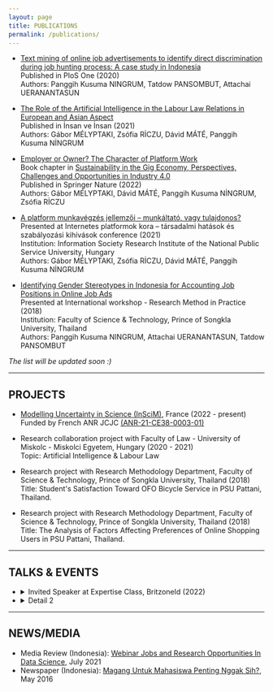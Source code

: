 ```yaml
---
layout: page
title: PUBLICATIONS
permalink: /publications/
---
```


- [Text mining of online job advertisements to identify direct discrimination during job hunting process: A case study in Indonesia](https://journals.plos.org/plosone/article?id=10.1371/journal.pone.0233746) <br>
  Published in PloS One (2020) <br>
  Authors: Panggih Kusuma NINGRUM, Tatdow PANSOMBUT, Attachai UERANANTASUN
  
- [The Role of the Artificial Intelligence in the Labour Law Relations in European and Asian Aspect](https://dergipark.org.tr/en/pub/insanveinsan/issue/65253/976915) <br>
  Published in İnsan ve İnsan (2021) <br>
  Authors: Gábor MÉLYPTAKI, Zsófia RİCZU, Dávid MÁTÉ, Panggih Kusuma NİNGRUM

- [Employer or Owner? The Character of Platform Work](https://link.springer.com/chapter/10.1007/978-981-16-8406-7_16) <br>
  Book chapter in [Sustainability in the Gig Economy, Perspectives, Challenges and Opportunities in Industry 4.0](https://link.springer.com/book/10.1007/978-981-16-8406-7) <br>
  Published in Springer Nature (2022) <br>
  Authors: Gábor MÉLYPTAKI, Dávid MÁTÉ, Panggih Kusuma NİNGRUM, Zsófia RİCZU

- [A platform munkavégzés jellemzői – munkáltató, vagy tulajdonos?](https://itki.uni-nke.hu/hirek/2021/05/12/az-internetes-platformok-kora-tarsadalmi-hatasok-es-szabalyozasi-kihivasok-cimu-konferencia-programja) <br>
  Presented at Internetes platformok kora – társadalmi hatások és szabályozási kihívások conference (2021) <br>
  Institution: Information Society Research Institute of the National Public Service University, Hungary <br>
  Authors: Gábor MÉLYPTAKI, Zsófia RİCZU, Dávid MÁTÉ, Panggih Kusuma NİNGRUM 
  
- [Identifying Gender Stereotypes in Indonesia for Accounting Job Positions in Online Job Ads](http://st.sat.psu.ac.th/seminar/ResearchMethod2018/program.html) <br>
  Presented at International workshop - Research Method in Practice (2018) <br>
  Institution: Faculty of Science & Technology, Prince of Songkla University, Thailand <br>
  Authors: Panggih Kusuma NINGRUM, Attachai UERANANTASUN, Tatdow PANSOMBUT
 
 *The list will be updated soon :)*
 
***

## PROJECTS

- [Modelling Uncertainty in Science (InSciM)](https://project-inscim.github.io/), France (2022 - present) <br>
  Funded by French ANR JCJC [(ANR-21-CE38-0003-01)](https://anr.fr/Projet-ANR-21-CE38-0003)
  
- Research collaboration project with Faculty of Law - University of Miskolc - Miskolci Egyetem, Hungary (2020 - 2021) <br>
  Topic: Artificial Intelligence & Labour Law
  
- Research project with Research Methodology Department, Faculty of Science & Technology, Prince of Songkla University, Thailand (2018) <br>
  Title: Student's Satisfaction Toward OFO Bicycle Service in PSU Pattani, Thailand.
  
- Research project with Research Methodology Department, Faculty of Science & Technology, Prince of Songkla University, Thailand (2018) <br>
  Title: The Analysis of Factors Affecting Preferences of Online Shopping Users in PSU Pattani, Thailand. 

***

## TALKS & EVENTS

- <details><summary>Invited Speaker at Expertise Class, BritzoneId (2022)</summary><p>
  <img src="assets/images/ad.png" name="image-name">
  </p></details>
  
- <details><summary>Detail 2</summary>
  <img src="image-url" name="image-name">
  <img src="image-url" name="image-name">
  <img src="image-url" name="image-name">  
</details>


  
***

## NEWS/MEDIA

- Media Review (Indonesia): [Webinar Jobs and Research Opportunities In Data Science](http://sekitarunnes.blogspot.com/2021/07/pentingnya-data-scientist-di-era.html), July 2021
- Newspaper (Indonesia): [Magang Untuk Mahasiswa Penting Nggak Sih?](https://issuu.com/joglosemar/docs/e-paper_13_mei_2016/10), May 2016
